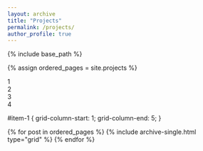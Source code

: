 ```yaml
---
layout: archive
title: "Projects"
permalink: /projects/
author_profile: true
---
```


{% include base_path %}


{% assign ordered_pages = site.projects %}

<div class="grid">
  <div id="item-1">1</div>
  <div id="item-2">2</div>
  <div id="item-3">3</div>
  <div id="item-4">4</div>
</div>

#item-1 {
    grid-column-start: 1;
    grid-column-end: 5;
}

{% for post in ordered_pages %} {% include archive-single.html type="grid" %} {% endfor %}